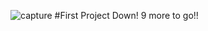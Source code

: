 
![capture](https://cloud.githubusercontent.com/assets/8655686/16512038/de0ee6f4-3f0b-11e6-83c9-7c03a2e47ee7.PNG)
#First Project Down! 9 more to go!!

